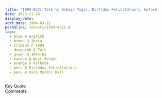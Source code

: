 ```yaml
---
title: "1994-0321 Talk to Sahaja Yogis, Birthday Felicitations, before Birthday Pūjā, Kalā Mandir Hall, Kolkata, West Bengal, India"
date: 2023-11-18
display_date: 
sort_date: 1994-03-21
permalink: /events/1994-0321-a
tags:
  - blue @ English
  - brown @ India
  - crimson @ 1994
  - deeppink @ Talk
  - green @ 1994-03
  - maroon @ West Bengal
  - orange @ Kolkata
  - peru @ Birthday Felicitations
  - peru @ Kala Mandir Hall
---
```


<wave-list>
  <list-title color="green" width="75">Key Quote</list-title>
  <list-item color="BlanchedAlmond"  width="200"></list-item>
  <list-item color="Lavender"></list-item>
  <list-item color="BlanchedAlmond"></list-item>
</wave-list>

<br>

<wave-list>
  <list-title color="green" width="75">Comments</list-title>
  <list-item color="BlanchedAlmond"  width="200"></list-item>
  <list-item color="Lavender"></list-item>
  <list-item color="BlanchedAlmond"></list-item>
</wave-list>